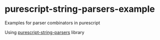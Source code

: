 # purescript-string-parsers-example

Examples for parser combinators in purescript

Using [purescript-string-parsers](https://github.com/purescript-contrib/purescript-string-parsers) library 
